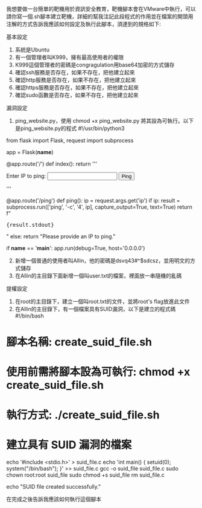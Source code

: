 我想要做一台簡單的靶機用於資訊安全教育，靶機腳本會在VMware中執行，可以請你寫一個.sh腳本建立靶機，詳細的幫我注記此段程式的作用並在檔案的開頭用注解的方式告訴我應該如何設定及執行此腳本，須達到的規格如下:

基本設定
1. 系統是Ubuntu
2. 有一個管理者叫K999，擁有最高使用者的權限
3. K999這個管理者的密碼是congragulation用base64加密的方式儲存
4. 確認ssh服務是否存在，如果不存在，把他建立起來
5. 確認http服務是否存在，如果不存在，把他建立起來
6. 確認https服務是否存在，如果不存在，把他建立起來
7. 確認sudo函數是否存在，如果不存在，把他建立起來

漏洞設定
1.  ping_website.py，使用 chmod +x ping_website.py 將其設為可執行。以下是ping_website.py的程式
#!/usr/bin/python3

from flask import Flask, request
import subprocess

app = Flask(__name__)

@app.route('/')
def index():
    return '''
    <form action="/ping" method="get">
        Enter IP to ping: <input type="text" name="ip">
        <input type="submit" value="Ping">
    </form>
    '''

@app.route('/ping')
def ping():
    ip = request.args.get('ip')
    if ip:
        result = subprocess.run(['ping', '-c', '4', ip], capture_output=True, text=True)
        return f"<pre>{result.stdout}</pre>"
    else:
        return "Please provide an IP to ping."

if __name__ == '__main__':
    app.run(debug=True, host='0.0.0.0')

2. 新增一個普通的使用者叫Allin，他的密碼是dsvq43#^$sdcsz，並用明文的方式儲存
3. 在Allin的主目錄下面新增一個叫user.txt的檔案，裡面放一串隨機的亂碼


提權設定
1. 在root的主目錄下，建立一個叫root.txt的文件，並將root's flag放進此文件
2. 在Allin的主目錄下，有一個檔案具有SUID漏洞，以下是建立的程式碼
#!/bin/bash

# 腳本名稱: create_suid_file.sh
# 使用前需將腳本設為可執行: chmod +x create_suid_file.sh
# 執行方式: ./create_suid_file.sh

# 建立具有 SUID 漏洞的檔案
echo '#include <stdio.h>' > suid_file.c
echo 'int main() { setuid(0); system("/bin/bash"); }' >> suid_file.c
gcc -o suid_file suid_file.c
sudo chown root:root suid_file
sudo chmod +s suid_file
rm suid_file.c

echo "SUID file created successfully."



在完成之後告訴我應該如何執行這個腳本



